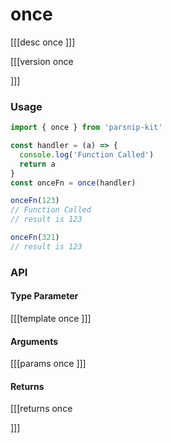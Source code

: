 # once
[[[desc once
]]]

[[[version once
  
]]]
### Usage

```typescript
import { once } from 'parsnip-kit'

const handler = (a) => {
  console.log('Function Called')
  return a
}
const onceFn = once(handler)

onceFn(123)
// Function Called
// result is 123

onceFn(321)
// result is 123

```


### API

#### Type Parameter

[[[template once
]]]

#### Arguments

[[[params once
]]]

#### Returns

[[[returns once

]]]